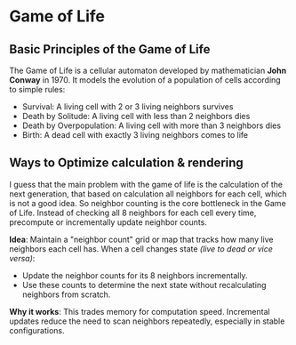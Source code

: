 # Game of Life

## Basic Principles of the Game of Life
The Game of Life is a cellular automaton developed by mathematician **John Conway** in 1970. 
It models the evolution of a population of cells according to simple rules:

* Survival: A living cell with 2 or 3 living neighbors survives
* Death by Solitude: A living cell with less than 2 neighbors dies
* Death by Overpopulation: A living cell with more than 3 neighbors dies
* Birth: A dead cell with exactly 3 living neighbors comes to life

## Ways to Optimize calculation & rendering
I guess that the main problem with the game of life is the calculation of the next generation, that based on calculation all neighbors for each cell, which is not a good idea.
So neighbor counting is the core bottleneck in the Game of Life. Instead of checking all 8 neighbors for each cell every time, precompute or incrementally update neighbor counts.

**Idea**: Maintain a "neighbor count" grid or map that tracks how many live neighbors each cell has. When a cell changes state *(live to dead or vice versa)*:
* Update the neighbor counts for its 8 neighbors incrementally.
* Use these counts to determine the next state without recalculating neighbors from scratch.

**Why it works**: This trades memory for computation speed. Incremental updates reduce the need to scan neighbors repeatedly, especially in stable configurations.
